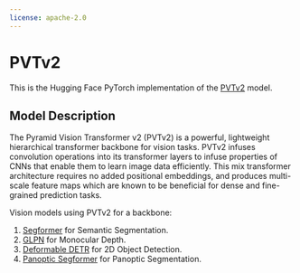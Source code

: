 ```yaml
---
license: apache-2.0
---
```

# PVTv2

This is the Hugging Face PyTorch implementation of the [PVTv2](https://arxiv.org/abs/2106.13797) model.

## Model Description

The Pyramid Vision Transformer v2 (PVTv2) is a powerful, lightweight hierarchical transformer backbone for vision tasks. PVTv2 infuses convolution operations into its transformer layers to infuse properties of CNNs that enable them to learn image data efficiently. This mix transformer architecture requires no added positional embeddings, and produces multi-scale feature maps which are known to be beneficial for dense and fine-grained prediction tasks.

Vision models using PVTv2 for a backbone:
1. [Segformer](https://arxiv.org/abs/2105.15203) for Semantic Segmentation.
2. [GLPN](https://arxiv.org/abs/2201.07436) for Monocular Depth.
3. [Deformable DETR](https://arxiv.org/abs/2010.04159) for 2D Object Detection.
4. [Panoptic Segformer](https://arxiv.org/abs/2109.03814) for Panoptic Segmentation.